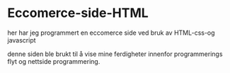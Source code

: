# Eccomerce-side-HTML
her har jeg programmert en eccomerce side ved bruk av HTML-css-og javascript

denne siden ble brukt til å vise mine ferdigheter innenfor programmerings flyt og nettside programmering. 


